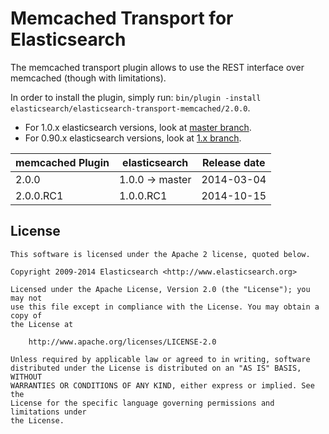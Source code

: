 Memcached Transport for Elasticsearch
==================================

The memcached transport plugin allows to use the REST interface over memcached (though with limitations).

In order to install the plugin, simply run: `bin/plugin -install elasticsearch/elasticsearch-transport-memcached/2.0.0`.

* For 1.0.x elasticsearch versions, look at [master branch](https://github.com/elasticsearch/elasticsearch-transport-memcached/tree/master).
* For 0.90.x elasticsearch versions, look at [1.x branch](https://github.com/elasticsearch/elasticsearch-transport-memcached/tree/1.x).

|      memcached Plugin       | elasticsearch         | Release date |
|-----------------------------|-----------------------|:------------:|
| 2.0.0                       | 1.0.0 -> master       |  2014-03-04  |
| 2.0.0.RC1                   | 1.0.0.RC1             |  2014-10-15  |

License
-------

    This software is licensed under the Apache 2 license, quoted below.

    Copyright 2009-2014 Elasticsearch <http://www.elasticsearch.org>

    Licensed under the Apache License, Version 2.0 (the "License"); you may not
    use this file except in compliance with the License. You may obtain a copy of
    the License at

        http://www.apache.org/licenses/LICENSE-2.0

    Unless required by applicable law or agreed to in writing, software
    distributed under the License is distributed on an "AS IS" BASIS, WITHOUT
    WARRANTIES OR CONDITIONS OF ANY KIND, either express or implied. See the
    License for the specific language governing permissions and limitations under
    the License.

